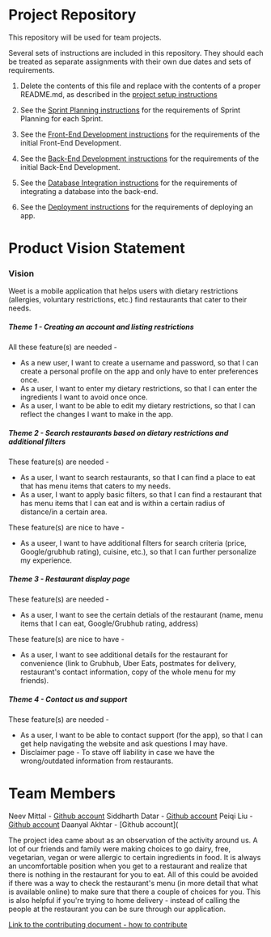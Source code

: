 # Project Repository

This repository will be used for team projects.

Several sets of instructions are included in this repository. They should each be treated as separate assignments with their own due dates and sets of requirements.

1. Delete the contents of this file and replace with the contents of a proper README.md, as described in the [project setup instructions](./instructions-1a-project-setup.md)

1. See the [Sprint Planning instructions](instructions-1b-sprint-planning.md) for the requirements of Sprint Planning for each Sprint.

1. See the [Front-End Development instructions](./instructions-2-front-end.md) for the requirements of the initial Front-End Development.

1. See the [Back-End Development instructions](./instructions-3-back-end.md) for the requirements of the initial Back-End Development.

1. See the [Database Integration instructions](./instructions-4-database.md) for the requirements of integrating a database into the back-end.

1. See the [Deployment instructions](./instructions-5-deployment.md) for the requirements of deploying an app.


# Product Vision Statement

### Vision
Weet is a mobile application that helps users with dietary restrictions (allergies, voluntary restrictions, etc.) find restaurants that cater to their needs. 

##### Theme 1 - Creating an account and listing restrictions

All these feature(s) are needed - 
* As a new user, I want to create a username and password, so that I can create a personal profile on the app and only have to enter preferences once. 
* As a user, I want to enter my dietary restrictions, so that I can enter the ingredients I want to avoid once once. 
* As a user, I want to be able to edit my dietary restrictions, so that I can reflect the changes I want to make in the app. 

##### Theme 2 - Search restaurants based on dietary restrictions and additional filters

These feature(s) are needed - 
* As a user, I want to search restaurants, so that I can find a place to eat that has menu items that caters to my needs. 
* As a user, I want to apply basic filters, so that I can find a restaurant that has menu items that I can eat and is within a certain radius of distance/in a certain area. 

These feature(s) are nice to have - 
* As a useer, I want to have additional filters for search criteria (price, Google/grubhub rating), cuisine, etc.), so that I can further personalize my experience. 

##### Theme 3 - Restaurant display page

These feature(s) are needed - 
* As a user, I want to see the certain detials of the restaurant (name, menu items that I can eat, Google/Grubhub rating, address)

These feature(s) are nice to have - 
* As a user, I want to see additional details for the restaurant for convenience (link to Grubhub, Uber Eats, postmates for delivery, restaurant's contact information, copy of the whole menu for my friends).

##### Theme 4 - Contact us and support

These feature(s) are needed - 
* As a user, I want to be able to contact support (for the app), so that I can get help navigating the website and ask questions I may have. 
* Disclaimer page - To stave off liability in case we have the wrong/outdated information from restaurants. 


# Team Members

Neev Mittal - [Github account](https://github.com/neevmittal)
Siddharth Datar - [Github account](https://github.com/SiddharthDatar)
Peiqi Liu - [Github account](https://github.com/leo20021210)
Daanyal Akhtar - [Github account](

The project idea came about as an observation of the activity around us. A lot of our friends and family were making choices to go dairy, free, vegetarian, vegan or were allergic to certain ingredients in food. It is always an uncomfortable position when you get to a restaurant and realize that there is nothing in the restaurant for you to eat. All of this could be avoided if there was a way to check the restaurant's menu (in more detail that what is available online) to make sure that there a couple of choices for you. This is also helpful if you're trying to home delivery - instead of calling the people at the restaurant you can be sure through our application. 

[Link to the contributing document - how to contribute](./CONTRIBUTING.md)
